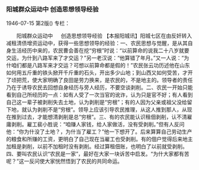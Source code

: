 ### 阳城群众运动中  创造思想领导经验

1946-07-15
第2版()
专栏：

　　阳城群众运动中
　  创造思想领导经验
    【本报阳城讯】阳城七区在由反奸转入减租清债增资运动中，获得一些思想领导的经验：一、农民思想与觉醒，是从其自身生活经历中来的，农民曹会善在挖“穷根”时说：“以前算命的说我二十八岁就要交运，为什到八路军来了才交运？”另一老汉说：“他算错了年月。”又一人说：“为什咱们都是八路军来才交运？可想以前算命都是假的！”农民张云功历述他在山东如何用五斤重的铁头掀开千斤重的石头，开出多少山地；到山西又如何受苦，才开了顷把荒，使大家明确了良田是劳力换来，是农民的，不是地主的。领导者的责任乃在于诱导农民去回想自身经历与旁人经历，不要空谈剥削。二、农民一开始只能看到自己所经历的一点：如有人受了一次当官的讹诈，认为只是官不好；有人看到自己这一辈子被剥削失去土地，认为剥削是“穷根”；有的人因为父亲或祖父没给留下地，就认为剥削不是“穷根”。领导上应该引导农民推理，从这人推到那人，从现在推到过去，才能想清剥削是总“穷根”。三、有的农民能认识租佃剥削，认不清雇庸剥削。雇工裴小胜说：“咱赚人家钱，给人家做活，没有受剥削。”但有人反问他：“你为什没了土地？，为什当了雇工？”他一下想开了。后来算算自己劳动生产的粮食和所赚的工资，更明白了自己现在当雇工也受剥削。有的佃户觉得后来地主加租是剥削，以前不加租时没有剥削。经过算租佃账，也明白了以前就受剥削。四、要叫农民认识“农民是一家”，最好在大家一块诉苦中启发。“为什大家都有苦呢？”这一反问使大家恍然悟到了农民的共同命运。
